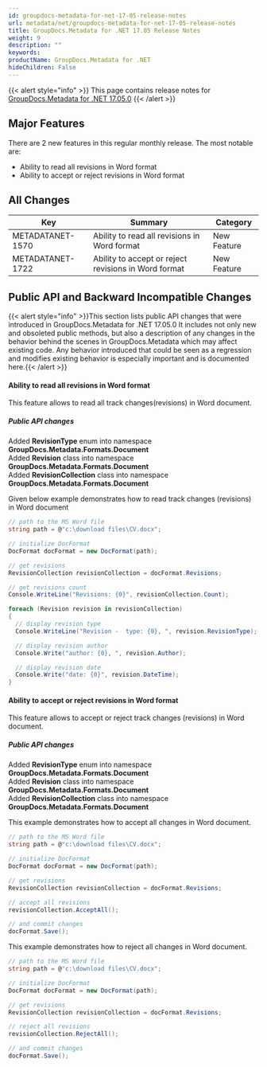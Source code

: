 ```yaml
---
id: groupdocs-metadata-for-net-17-05-release-notes
url: metadata/net/groupdocs-metadata-for-net-17-05-release-notes
title: GroupDocs.Metadata for .NET 17.05 Release Notes
weight: 9
description: ""
keywords: 
productName: GroupDocs.Metadata for .NET
hideChildren: False
---
```

{{< alert style="info" >}}
This page contains release notes for [GroupDocs.Metadata for .NET 17.05.0](https://downloads.groupdocs.com/metadata/net/new-releases/groupdocs.metadata-for-.net-17.5.0/)
{{< /alert >}}

## Major Features

There are 2 new features in this regular monthly release. The most notable are:

*   Ability to read all revisions in Word format
*   Ability to accept or reject revisions in Word format

## All Changes

| Key | Summary | Category |
| --- | --- | --- |
| METADATANET-1570 | Ability to read all revisions in Word format | New Feature |
| METADATANET-1722 | Ability to accept or reject revisions in Word format | New Feature |

## Public API and Backward Incompatible Changes

{{< alert style="info" >}}This section lists public API changes that were introduced in GroupDocs.Metadata for .NET 17.05.0 It includes not only new and obsoleted public methods, but also a description of any changes in the behavior behind the scenes in GroupDocs.Metadata which may affect existing code. Any behavior introduced that could be seen as a regression and modifies existing behavior is especially important and is documented here.{{< /alert >}}

#### Ability to read all revisions in Word format

This feature allows to read all track changes(revisions) in Word document.

##### Public API changes

Added **RevisionType** enum into namespace **GroupDocs.Metadata.Formats.Document**  
Added **Revision** class into namespace **GroupDocs.Metadata.Formats.Document**  
Added **RevisionCollection** class into namespace **GroupDocs.Metadata.Formats.Document**

Given below example demonstrates how to read track changes (revisions) in Word document



```csharp
// path to the MS Word file
string path = @"c:\download files\CV.docx";

// initialize DocFormat
DocFormat docFormat = new DocFormat(path);

// get revisions
RevisionCollection revisionCollection = docFormat.Revisions;

// get revisions count
Console.WriteLine("Revisions: {0}", revisionCollection.Count);

foreach (Revision revision in revisionCollection)
{
  // display revision type
  Console.WriteLine("Revision -  type: {0}, ", revision.RevisionType);

  // display revision author
  Console.Write("author: {0}, ", revision.Author);

  // display revision date
  Console.Write("date: {0}", revision.DateTime);
}

```

#### Ability to accept or reject revisions in Word format

This feature allows to accept or reject track changes (revisions) in Word document.

##### Public API changes

Added **RevisionType** enum into namespace **GroupDocs.Metadata.Formats.Document**  
Added **Revision** class into namespace **GroupDocs.Metadata.Formats.Document**  
Added **RevisionCollection** class into namespace **GroupDocs.Metadata.Formats.Document**

This example demonstrates how to accept all changes in Word document.



```csharp
// path to the MS Word file
string path = @"c:\download files\CV.docx";

// initialize DocFormat
DocFormat docFormat = new DocFormat(path);

// get revisions
RevisionCollection revisionCollection = docFormat.Revisions;

// accept all revisions
revisionCollection.AcceptAll();

// and commit changes
docFormat.Save();

```

This example demonstrates how to reject all changes in Word document.



```csharp
// path to the MS Word file
string path = @"c:\download files\CV.docx";

// initialize DocFormat
DocFormat docFormat = new DocFormat(path);

// get revisions
RevisionCollection revisionCollection = docFormat.Revisions;

// reject all revisions
revisionCollection.RejectAll();

// and commit changes
docFormat.Save();

```
